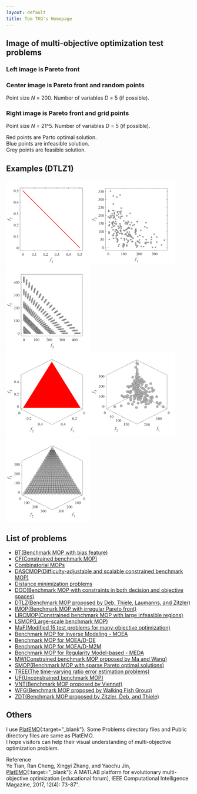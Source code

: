 ```yaml
---
layout: default
title: Tom TKG's Homepage
---
```


## Image of multi-objective optimization test problems

### Left image is Pareto front
### Center image is Pareto front and random points  
Point size _N_ = 200. Number of variables _D_ = 5 (if possible).
### Right image is Pareto front and grid points  
Point size _N_ = 21^5. Number of variables _D_ = 5 (if possible).

Red points are Parto optimal solution.  
Blue points are infeasible solution.  
Grey points are feasible solution.  

## Examples (DTLZ1)
<img src="image/DTLZ1_M2PF.svg" width="230"/><img src="image/DTLZ1_M2Init.svg" width="230"/><img src="image/DTLZ1_M2Grid.svg" width="230"/>  
<img src="image/DTLZ1_M3PF.svg" width="230"/><img src="image/DTLZ1_M3Init.svg" width="230"/><img src="image/DTLZ1_M3Grid.svg" width="230"/>  

## List of problems
* [BT(Benchmark MOP with bias feature)](https://github.com/tomtkg/Test_Functions_for_Multi-objective_Optimization/blob/master/Problems/BT/README.md)  
* [CF(Constrained benchmark MOP)](https://github.com/tomtkg/Test_Functions_for_Multi-objective_Optimization/blob/master/Problems/CF/README.md)  
* [Combinatorial MOPs](https://github.com/tomtkg/Test_Functions_for_Multi-objective_Optimization/blob/master/Problems/Combinatorial%20MOPs/README.md)  
* [DASCMOP(Difficulty-adjustable and scalable constrained benchmark MOP)](https://github.com/tomtkg/Test_Functions_for_Multi-objective_Optimization/blob/master/Problems/DASCMOP/README.md)  
* [Distance minimization problems](https://github.com/tomtkg/Test_Functions_for_Multi-objective_Optimization/blob/master/Problems/Distance%20minimization%20problems/README.md)  
* [DOC(Benchmark MOP with constraints in both decision and objective spaces)](https://github.com/tomtkg/Test_Functions_for_Multi-objective_Optimization/blob/master/Problems/DOC/README.md)  
* [DTLZ(Benchmark MOP proposed by Deb, Thiele, Laumanns, and Zitzler)](https://github.com/tomtkg/Test_Functions_for_Multi-objective_Optimization/blob/master/Problems/DTLZ/README.md)  
* [IMOP(Benchmark MOP with irregular Pareto front)](https://github.com/tomtkg/Test_Functions_for_Multi-objective_Optimization/blob/master/Problems/IMOP/README.md)  
* [LIRCMOP(Constrained benchmark MOP with large infeasible regions)](https://github.com/tomtkg/Test_Functions_for_Multi-objective_Optimization/blob/master/Problems/LIRCMOP/README.md)  
* [LSMOP(Large-scale benchmark MOP)](https://github.com/tomtkg/Test_Functions_for_Multi-objective_Optimization/blob/master/Problems/LSMOP/README.md)  
* [MaF(Modified 15 test problems for many-objective optimization)](https://github.com/tomtkg/Test_Functions_for_Multi-objective_Optimization/blob/master/Problems/MaF/README.md)  
* [Benchmark MOP for Inverse Modeling - MOEA](https://github.com/tomtkg/Test_Functions_for_Multi-objective_Optimization/blob/master/Problems/MOPs%20in%20IM-MOEA/README.md)  
* [Benchmark MOP for MOEA/D-DE](https://github.com/tomtkg/Test_Functions_for_Multi-objective_Optimization/blob/master/Problems/MOPs%20in%20MOEA-D-DE/README.md)  
* [Benchmark MOP for MOEA/D-M2M](https://github.com/tomtkg/Test_Functions_for_Multi-objective_Optimization/blob/master/Problems/MOPs%20in%20MOEA-D-M2M/README.md)  
* [Benchmark MOP for Regularity Model-based - MEDA](https://github.com/tomtkg/Test_Functions_for_Multi-objective_Optimization/blob/master/Problems/MOPs%20in%20RM-MEDA/README.md)  
* [MW(Constrained benchmark MOP proposed by Ma and Wang)](https://github.com/tomtkg/Test_Functions_for_Multi-objective_Optimization/blob/master/Problems/MW/README.md)  
* [SMOP(Benchmark MOP with sparse Pareto optimal solutions)](https://github.com/tomtkg/Test_Functions_for_Multi-objective_Optimization/blob/master/Problems/Sparse%20MOPs/README.md)  
* [TREE(The time-varying ratio error estimation problems)](https://github.com/tomtkg/Test_Functions_for_Multi-objective_Optimization/blob/master/Problems/TREE/README.md)  
* [UF(Unconstrained benchmark MOP)](https://github.com/tomtkg/Test_Functions_for_Multi-objective_Optimization/blob/master/Problems/UF/README.md)  
* [VNT(Benchmark MOP proposed by Viennet)](https://github.com/tomtkg/Test_Functions_for_Multi-objective_Optimization/blob/master/Problems/VNT/README.md)  
* [WFG(Benchmark MOP proposed by Walking Fish Group)](https://github.com/tomtkg/Test_Functions_for_Multi-objective_Optimization/blob/master/Problems/WFG/README.md)  
* [ZDT(Benchmark MOP proposed by Zitzler, Deb, and Thiele)](https://github.com/tomtkg/Test_Functions_for_Multi-objective_Optimization/blob/master/Problems/ZDT/README.md)  

## Others
I use [PlatEMO](https://github.com/BIMK/PlatEMO/){:target="_blank"}. Some Problems directory files and Public directory files are same as PlatEMO.  
I hope visitors can help their visual understanding of multi-objective optimization problem.
 
Reference  
Ye Tian, Ran Cheng, Xingyi Zhang, and Yaochu Jin, [PlatEMO](https://github.com/BIMK/PlatEMO/){:target="_blank"}: A MATLAB platform
for evolutionary multi-objective optimization [educational forum], IEEE
Computational Intelligence Magazine, 2017, 12(4): 73-87".  

